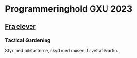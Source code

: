 # Programmeringhold GXU 2023

## [Fra elever](https://github.com/nftrl/GXU-2023/tree/main/fra%20elever)
### Tactical Gardening
Styr med piletasterne, skyd med musen. Lavet af Martin.
